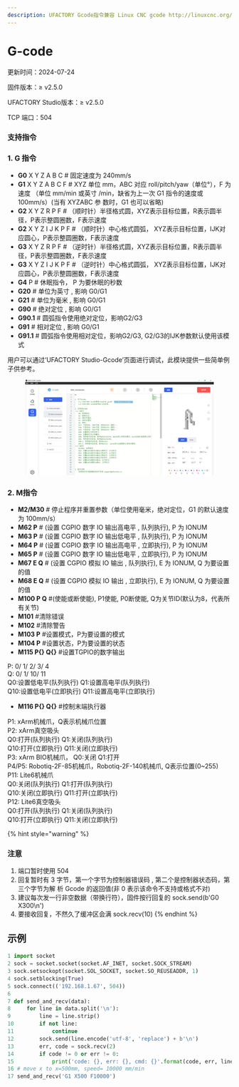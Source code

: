 ```yaml
---
description: UFACTORY Gcode指令兼容 Linux CNC gcode http://linuxcnc.org/， 参考RS-274标准进行开发。
---
```


# G-code

更新时间：2024-07-24

固件版本：≥ v2.5.0

UFACTORY Studio版本：≥ v2.5.0

TCP 端口：504

### 支持指令

### 1. G 指令

* **G0** X Y Z A B C # 固定速度为 240mm/s
* **G1** X Y Z A B C F # XYZ 单位 mm，ABC 对应 roll/pitch/yaw（单位°），F 为速度 （单位 mm/min 或英寸 /min，缺省为上一次 G1 指令的速度或 100mm/s）(当有 XYZABC 参 数时，G1 也可以省略)
* **G2** X Y Z R P F # （顺时针）半径格式圆，XYZ表示目标位置，R表示圆半径，P表示整圆圈数，F表示速度
* **G2** X Y Z I J K P F # （顺时针）中心格式圆弧， XYZ表示目标位置，IJK对应圆心，P表示整圆圈数，F表示速度
* **G3** X Y Z R P F # （逆时针）半径格式圆，XYZ表示目标位置，R表示圆半径，P表示整圆圈数，F表示速度
* **G3** X Y Z I J K P F # （逆时针）中心格式圆弧， XYZ表示目标位置，IJK对应圆心，P表示整圆圈数，F表示速度
* **G4** P # 休眠指令， P 为要休眠的秒数
* **G20** # 单位为英寸 , 影响 G0/G1
* **G21** # 单位为毫米 , 影响 G0/G1
* **G90** # 绝对定位 , 影响 G0/G1
* **G90.1** # 圆弧指令使用绝对定位，影响G2/G3
* **G91** # 相对定位 , 影响 G0/G1
* **G91.1** # 圆弧指令使用相对定位，影响G2/G3, G2/G3的IJK参数默认使用该模式

用户可以通过‘UFACTORY Studio-Gcode’页面进行调试，此模块提供一些简单例子供参考。

<figure><img src=".gitbook/assets/image.png" alt=""><figcaption></figcaption></figure>

### 2. M指令

* **M2/M30** # 停止程序并重置参数（单位使用毫米，绝对定位，G1 的默认速度为 100mm/s）
* **M62 P** # (设置 CGPIO 数字 IO 输出高电平 , 队列执行), P 为 IONUM
* **M63 P** # (设置 CGPIO 数字 IO 输出低电平 , 队列执行), P 为 IONUM
* **M64 P** # (设置 CGPIO 数字 IO 输出高电平 , 立即执行), P 为 IONUM
* **M65 P** # (设置 CGPIO 数字 IO 输出低电平 , 立即执行), P 为 IONUM
* **M67 E Q** # (设置 CGPIO 模拟 IO 输出 , 队列执行), E 为 IONUM, Q 为要设置的值
* **M68 E Q** # (设置 CGPIO 模拟 IO 输出 , 立即执行), E 为 IONUM, Q 为要设置的值
* **M100 P Q** #(使能或断使能), P1使能, P0断使能, Q为关节ID(默认为8，代表所有关节)
* **M101**   #清除错误
* **M102**   #清除警告
* **M103 P**   #设置模式，P为要设置的模式
* **M104 P**   #设置状态，P为要设置的状态
* **M115 P{} Q{}**   #设置TGPIO的数字输出                                                                                                                           &#x20;

&#x20;      P: 0/ 1/ 2/ 3/ 4\
&#x20;      Q: 0/ 1/ 10/ 11\
&#x20;          Q0:设置低电平(队列执行)    Q1:设置高电平(队列执行)\
&#x20;          Q10:设置低电平(立即执行)   Q11:设置高电平(立即执行)                                                                                                                                                          &#x20;

* **M116 P{} Q{}**  #控制末端执行器                                                                                                                                       &#x20;

&#x20;       P1: xArm机械爪，Q表示机械爪位置\
&#x20;       P2: xArm真空吸头\
&#x20;          Q0:打开(队列执行)      Q1:关闭(队列执行)\
&#x20;          Q10:打开(立即执行)     Q11:关闭(立即执行)\
&#x20;       P3: xArm BIO机械爪，   Q0:关闭 Q1:打开\
&#x20;       P4/P5: Robotiq-2F-85机械爪，Robotiq-2F-140机械爪, Q表示位置(0\~255)\
&#x20;       P11: Lite6机械爪\
&#x20;          Q0:关闭(队列执行)      Q1:打开(队列执行)\
&#x20;          Q10:关闭(立即执行)     Q11:打开(立即执行)\
&#x20;       P12: Lite6真空吸头\
&#x20;          Q0:打开(队列执行)        Q1:关闭(队列执行)\
&#x20;          Q10:打开(立即执行)       Q11:关闭(立即执行)

{% hint style="warning" %}
### 注意

1. 端口暂时使用 504
2. 回复暂时有 3 字节，第一个字节为控制器错误码 , 第二个是控制器状态码，第三个字节为解 析 Gcode 的返回值(非 0 表示该命令不支持或格式不对)
3. 建议每次发一行非空数据（带换行符），固件按行回复的 sock.send(b'G0 X300\n')
4. 要接收回复，不然久了缓冲区会满 sock.recv(10)
{% endhint %}

## 示例

```python
1 import socket
2 sock = socket.socket(socket.AF_INET, socket.SOCK_STREAM)
3 sock.setsockopt(socket.SOL_SOCKET, socket.SO_REUSEADDR, 1)
4 sock.setblocking(True)
5 sock.connect(('192.168.1.67', 504))
6
7 def send_and_recv(data):
8     for line in data.split('\n'):
9         line = line.strip()
10        if not line:
11            continue
12        sock.send(line.encode('utf-8', 'replace') + b'\n')
13        err, code = sock.recv(2)
14        if code != 0 or err != 0:
15            print('code: {}, err: {}, cmd: {}'.format(code, err, line))
16 # move x to x=500mm, speed= 10000 mm/min
17 send_and_recv('G1 X500 F10000')
```
